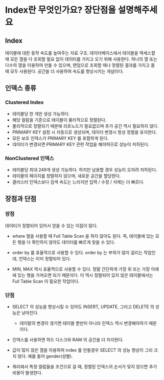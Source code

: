 # Index란 무엇인가요? 장단점을 설명해주세요

## Index

테이블에 대한 동작 속도를 높여주는 자료 구조. 데이터베이스에서 테이블을 액세스할 때 모든 열을 다 조회할 필요 없이 데이터를 가지고 오기 위해 사용한다. 하나의 열 또는 다수의 열을 이용하여 만들 수 있으며, 랜덤으로 조회할 때나 정렬된 결과를 가지고 올 때 모두 사용된다. 공간을 더 사용하여 속도를 향상시키는 개념이다.

## 인덱스 종류

### Clustered Index
* 테이블당 한 개만 생성 가능하다.
* 해당 컬럼을 기준으로 테이블이 물리적으로 정렬된다.
* 물리적으로 정렬되기 때문에 리프노드가 필요없으며 추가 공간 역시 필요하지 않다.
* PRIMARY KEY 설정 시 자동으로 생성되며, 데이터 변경시 항상 정렬을 유지한다.
* 모든 보조 인덱스가 PRIMARY KEY 를 포함하게 된다. 
* 데이터가 변경되면 PRIMARY KEY 관련 작업을 해야하므로 성능이 저하된다.

### NonClustered 인덱스
* 테이블당 최대 249개 생성 가능하다. 하지만 남용할 경우 성능이 오히려 저하된다.
* 테이블의 페이지를 정렬하지 않으며, 새로운 공간을 할당한다.
* 클러스터 인덱스보다 검색 속도는 느리지만 입력 / 수정 / 삭제는 더 빠르다.

## 장점과 단점

### 장점

데이터가 정렬되어 있어서 얻을 수 있는 이점이 많다.

* where 절을 사용할 때 Full Table Scan 을 하지 않아도 된다. 즉, 테이블에 있는 모든 행을 다 확인하지 않아도 데이터를 빠르게 찾을 수 있다.

* order by 를 효율적으로 사용할 수 있다. order by 는 부하가 많이 걸리는 작업인데, 인덱스는 이미 정렬되어 있다.

* MIN, MAX 역시 효율적으로 사용할 수 있다. 정말 간단하게 가장 위 또는 가장 아래에 있는 행을 가져오면 되기 때문이다. 이 역시 정렬되어 있지 않은 테이블에서는 Full Table Scan 이 필요한 작업이다.

### 단점

* SELECT 의 성능을 향상시킬 수 있어도 INSERT, UPDATE, 그리고 DELETE 의 성능은 낮아진다.
  * 데이텉의 변경이 생기면 테이블 뿐만이 아니라 인덱스 역시 변경해야하기 때문이다.
  
* 인덱스를 사용하면 하드 디스크와 RAM 의 공간을 더 차지한다.

* 값이 많지 않은 열을 이용하여 index 를 만들경우 SELECT 의 성능 향상이 그리 크지 않다. 예를 들어 gender(성별).

* 쿼리에서 특정 컬럼들을 조건으로 걸 때, 정렬된 인덱스의 순서가 맞지 않으면 추가 비용이 발생한다.
